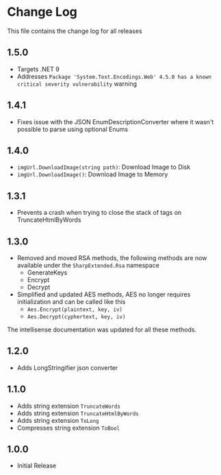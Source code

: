# Change Log

This file contains the change log for all releases

## 1.5.0

* Targets .NET 9 
* Addresses `Package 'System.Text.Encodings.Web' 4.5.0 has a known critical severity vulnerability` warning 

## 1.4.1

* Fixes issue with the JSON EnumDescriptionConverter where it wasn't possible to parse using optional Enums

## 1.4.0

* `imgUrl.DownloadImage(string path)`: Download Image to Disk
* `imgUrl.DownloadImage()`: Download Image to Memory

## 1.3.1

* Prevents a crash when trying to close the stack of tags on TruncateHtmlByWords

## 1.3.0

* Removed and moved RSA methods, the following methods are now available under the `SharpExtended.Rsa` namespace
  * GenerateKeys
  * Encrypt
  * Decrypt
* Simplified and updated AES methods, AES no longer requires initialization and can be called like this
  * `Aes.Encrypt(plaintext, key, iv)`
  * `Aes.Decrypt(cyphertext, key, iv)`

The intellisense documentation was updated for all these methods.

## 1.2.0

* Adds LongStringifier json converter

## 1.1.0

* Adds string extension `TruncateWords`
* Adds string extension `TruncateHtmlByWords`
* Adds string extension `ToLong`
* Compresses string extension `ToBool`

## 1.0.0

* Initial Release
